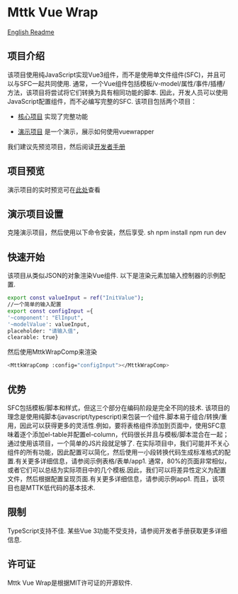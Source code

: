 # Mttk Vue Wrap  

[English Readme](https://github.com/jamie-mttk/mttk-vue-wrap/blob/master/README.md)

## 项目介绍  

该项目使用纯JavaScript实现Vue3组件，而不是使用单文件组件(SFC)，并且可以与SFC一起共同使用. 
通常，一个Vue组件包括模板/v-model/属性/事件/插槽/方法，该项目将尝试将它们转换为具有相同功能的脚本. 
因此，开发人员可以使用JavaScript配置组件，而不必编写完整的SFC. 
该项目包括两个项目： 

* [核心项目](https://github.com/jamie-mttk/mttk-vue-wrap) 实现了完整功能 

* [演示项目](https://github.com/jamie-mttk/mttk-vue-wrap-demo) 是一个演示，展示如何使用vuewrapper
  
我们建议先预览项目，然后阅读[开发者手册](https://github.com/jamie-mttk/mttk-vue-wrap/blob/master/MANUAL.md) 

## 项目预览  

演示项目的实时预览可在[此处](https://mttk.netlify.app/)查看 

## 演示项目设置  

克隆演示项目，然后使用以下命令安装，然后享受.
sh
npm install
npm run dev

## 快速开始  

该项目从类似JSON的对象渲染Vue组件. 
以下是渲染元素加输入控制器的示例配置.

```sh
export const valueInput = ref("InitValue"); 
//一个简单的输入配置 
export const configInput ={ 
'~component': "ElInput", 
'~modelValue': valueInput, 
placeholder: "请输入值", 
clearable: true}
```

然后使用MttkWrapComp来渲染

```sh
<MttkWrapComp :config="configInput"></MttkWrapComp>
```

## 优势  

SFC包括模板/脚本和样式，但这三个部分在编码阶段是完全不同的技术. 
该项目的理念是使用纯脚本(javascript/typescript)来包装一个组件.脚本易于组合/转换/重用，因此可以获得更多的灵活性.例如，要将表格组件添加到页面中，使用SFC意味着逐个添加el-table并配置el-column，代码很长并且与模板/脚本混合在一起；通过使用该项目，一个简单的JS片段就足够了. 
在实际项目中，我们可能并不关心组件的所有功能，因此配置可以简化，然后使用一小段转换代码生成标准格式的配置.有关更多详细信息，请参阅示例表格/表单/app1. 
通常，80%的页面非常相似，或者它们可以总结为实际项目中的几个模板.因此，我们可以将差异性定义为配置文件，然后根据配置呈现页面.有关更多详细信息，请参阅示例app1. 
而且，该项目也是MTTK低代码的基本技术. 

## 限制  

TypeScript支持不佳. 
某些Vue 3功能不受支持，请参阅开发者手册获取更多详细信息.

## 许可证  

Mttk Vue Wrap是根据MIT许可证的开源软件.